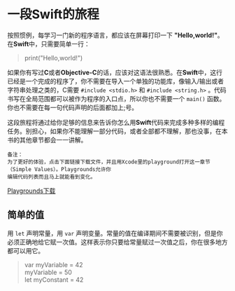 # **一段Swift的旅程** #

按照惯例，每学习一门新的程序语言，都应该在屏幕打印一下
**"Hello,world!"**。在**Swift**中，只需要简单一行：

> print("Hello,world!")

如果你有写过**C**或者**Objective-C**的话，应该对这语法很熟悉。在**Swift**中，这行已经是一个完成的程序了，你不需要在导入一个单独的功能库，像输入/输出或者字符串处理之类的，C需要 `#include <stdio.h>` 和 `#include <string.h>` 。代码书写在全局范围都可以被作为程序的入口点，所以你也不需要一个 `main()` 函数。你也不需要在每一句代码声明的后面都加上;号。

这段旅程将通过给你足够的信息来告诉你怎么用**Swift**代码来完成多种多样的编程任务。别担心，如果你不能理解一部分代码，或者全部都不理解，那也没事，在本书的其他章节都会一一讲解。
    
    备注：
    为了更好的体验，点击下面链接下载文件，并且用Xcode里的playground打开这一章节（Simple Values）。Playgrounds允许你
    编辑代码列表而且马上就能看到变化。

[Playgrounds下载](https://developer.apple.com/library/content/documentation/Swift/Conceptual/Swift_Programming_Language/GuidedTour.playground.zip)

## 简单的值 ##

用 `let` 声明常量，用 `var` 声明变量。常量的值在编译期间不需要被识别，但是你必须正确地给它赋一次值。这样表示你只要给常量赋过一次值之后，你在很多地方都可以用它。
>var myVariable = 42<br>
>myVariable = 50<br>
>let myConstant = 42<br>

